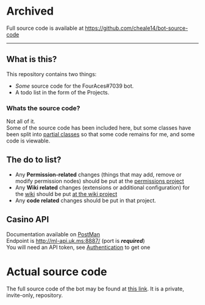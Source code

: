 # Archived
Full source code is available at https://github.com/cheale14/bot-source-code

- - -


## What is this?
This repository contains two things:
* *Some* source code for the FourAces#7039 bot.
* A todo list in the form of the Projects.

### Whats the source code?

Not all of it.  
Some of the source code has been included here, but some classes have been split into [partial classes](https://docs.microsoft.com/en-us/dotnet/csharp/programming-guide/classes-and-structs/partial-classes-and-methods) so that some code remains for me, and some code is viewable.  


## The do to list?

* Any **Permission-related** changes (things that may add, remove or modify permission nodes) should be put at the [permissions project](https://github.com/CheAle14/casino-bot/projects/1)
* Any **Wiki related** changes (extensions or additional configuration) for the [wiki](https://masterlist.uk.ms/wiki) should be put [at the wiki project](https://github.com/CheAle14/casino-bot/projects/3)
* Any **code related** changes should be put in that project.

## Casino API

Documentation available on [PostMan](https://documenter.getpostman.com/view/7578454/S1TR61Ew)  
Endpoint is http://ml-api.uk.ms:8887/  (port is ***required***)  
You will need an API token, see [Authentication](https://documenter.getpostman.com/view/7578454/S1TR61Ew?version=latest#authentication) to get one

 
 
 # Actual source code
 The full source code of the bot may be found at [this link](https://github.com/cheale14/bot-source-code). It is a private, invite-only, repository.
